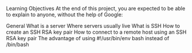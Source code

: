 Learning Objectives
At the end of this project, you are expected to be able to explain to anyone, without the help of Google:


General
What is a server
Where servers usually live
What is SSH
How to create an SSH RSA key pair
How to connect to a remote host using an SSH RSA key pair
The advantage of using #!/usr/bin/env bash instead of /bin/bash
